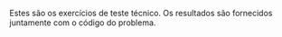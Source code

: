 Estes são os exercícios de teste técnico. Os resultados são fornecidos juntamente com o código do problema.
